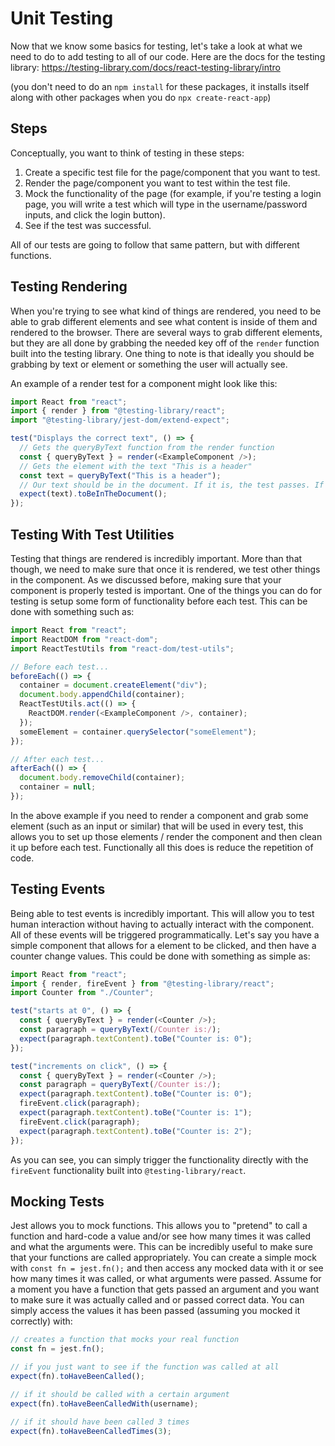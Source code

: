 # Unit Testing

Now that we know some basics for testing, let's take a look at what we need to do to add testing to all of our code. Here are the docs for the testing library: 
https://testing-library.com/docs/react-testing-library/intro

(you don't need to do an `npm install` for these packages, it installs itself along with other packages when you do `npx create-react-app`)

## Steps

Conceptually, you want to think of testing in these steps:

1. Create a specific test file for the page/component that you want to test.
2. Render the page/component you want to test within the test file.
3. Mock the functionality of the page (for example, if you're testing a login page, you will write a test which will type in the username/password inputs, and click the login button).
4. See if the test was successful.

All of our tests are going to follow that same pattern, but with different functions.

## Testing Rendering

When you're trying to see what kind of things are rendered, you need to be able to grab different elements and see what content is inside of them and rendered to the browser. There are several ways to grab different elements, but they are all done by grabbing the needed key off of the `render` function built into the testing library. One thing to note is that ideally you should be grabbing by text or element or something the user will actually see.

An example of a render test for a component might look like this:

```javascript
import React from "react";
import { render } from "@testing-library/react";
import "@testing-library/jest-dom/extend-expect";

test("Displays the correct text", () => {
  // Gets the queryByText function from the render function
  const { queryByText } = render(<ExampleComponent />);
  // Gets the element with the text "This is a header"
  const text = queryByText("This is a header");
  // Our text should be in the document. If it is, the test passes. If not, it fails.
  expect(text).toBeInTheDocument();
});
```

## Testing With Test Utilities

Testing that things are rendered is incredibly important. More than that though, we need to make sure that once it is rendered, we test other things in the component. As we discussed before, making sure that your component is properly tested is important. One of the things you can do for testing is setup some form of functionality before each test. This can be done with something such as:

```javascript
import React from "react";
import ReactDOM from "react-dom";
import ReactTestUtils from "react-dom/test-utils";

// Before each test...
beforeEach(() => {
  container = document.createElement("div");
  document.body.appendChild(container);
  ReactTestUtils.act(() => {
    ReactDOM.render(<ExampleComponent />, container);
  });
  someElement = container.querySelector("someElement");
});

// After each test...
afterEach(() => {
  document.body.removeChild(container);
  container = null;
});
```

In the above example if you need to render a component and grab some element (such as an input or similar) that will be used in every test, this allows you to set up those elements / render the component and then clean it up before each test. Functionally all this does is reduce the repetition of code.

## Testing Events

Being able to test events is incredibly important. This will allow you to test human interaction without having to actually interact with the component. All of these events will be triggered programmatically. Let's say you have a simple component that allows for a element to be clicked, and then have a counter change values. This could be done with something as simple as:

```javascript
import React from "react";
import { render, fireEvent } from "@testing-library/react";
import Counter from "./Counter";

test("starts at 0", () => {
  const { queryByText } = render(<Counter />);
  const paragraph = queryByText(/Counter is:/);
  expect(paragraph.textContent).toBe("Counter is: 0");
});

test("increments on click", () => {
  const { queryByText } = render(<Counter />);
  const paragraph = queryByText(/Counter is:/);
  expect(paragraph.textContent).toBe("Counter is: 0");
  fireEvent.click(paragraph);
  expect(paragraph.textContent).toBe("Counter is: 1");
  fireEvent.click(paragraph);
  expect(paragraph.textContent).toBe("Counter is: 2");
});
```

As you can see, you can simply trigger the functionality directly with the `fireEvent` functionality built into `@testing-library/react`.

## Mocking Tests

Jest allows you to mock functions. This allows you to "pretend" to call a function and hard-code a value and/or see how many times it was called and what the arguments were. This can be incredibly useful to make sure that your functions are called appropriately. You can create a simple mock with `const fn = jest.fn();` and then access any mocked data with it or see how many times it was called, or what arguments were passed. Assume for a moment you have a function that gets passed an argument and you want to make sure it was actually called and or passed correct data. You can simply access the values it has been passed (assuming you mocked it correctly) with:

```javascript
// creates a function that mocks your real function
const fn = jest.fn();

// if you just want to see if the function was called at all
expect(fn).toHaveBeenCalled();

// if it should be called with a certain argument
expect(fn).toHaveBeenCalledWith(username);

// if it should have been called 3 times
expect(fn).toHaveBeenCalledTimes(3);
```